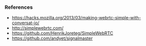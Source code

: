 ### References
* https://hacks.mozilla.org/2013/03/making-webrtc-simple-with-conversat-io/
* http://simplewebrtc.com/
* https://github.com/HenrikJoreteg/SimpleWebRTC
* https://github.com/andyet/signalmaster
